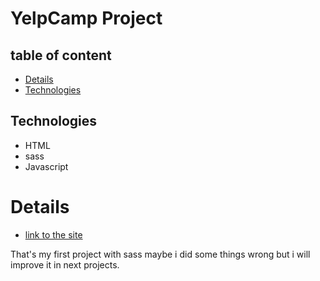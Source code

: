 
# YelpCamp Project

## table of content

* [Details](#details)
* [Technologies](#technologies)

## Technologies

- HTML
- sass
- Javascript

# Details

- [link to the site](ziad.github.io)

That's my first project with sass maybe i did some things wrong 
but i will improve it in next projects.